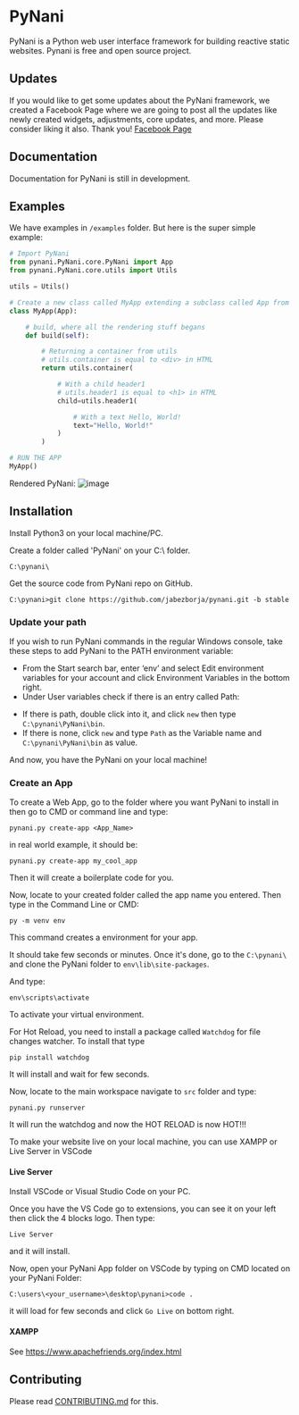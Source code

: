# PyNani
PyNani is a Python web user interface framework for building reactive static websites. Pynani is free and open source project.

## Updates
If you would like to get some updates about the PyNani framework, we created a Facebook Page where we are going to post all the updates like newly created widgets, adjustments, core updates, and more. Please consider liking it also. Thank you! 
[Facebook Page](https://www.facebook.com/pynaniframework)

## Documentation
Documentation for PyNani is still in development.

## Examples
We have examples in ```/examples``` folder. But here is the super simple example:

```py
# Import PyNani
from pynani.PyNani.core.PyNani import App
from pynani.PyNani.core.utils import Utils

utils = Utils()

# Create a new class called MyApp extending a subclass called App from PyNani Core
class MyApp(App):

    # build, where all the rendering stuff begans
    def build(self):

        # Returning a container from utils
        # utils.container is equal to <div> in HTML
        return utils.container(

            # With a child header1
            # utils.header1 is equal to <h1> in HTML
            child=utils.header1(

                # With a text Hello, World!
                text="Hello, World!"
            )
        )

# RUN THE APP
MyApp()
```
Rendered PyNani:
![image](https://user-images.githubusercontent.com/64759159/111236942-fc090800-862e-11eb-9889-4c079e65823c.png)


## Installation
Install Python3 on your local machine/PC.

Create a folder called 'PyNani' on your C:\ folder.
```
C:\pynani\
```
Get the source code from PyNani repo on GitHub.
```
C:\pynani>git clone https://github.com/jabezborja/pynani.git -b stable
```
### Update your path
If you wish to run PyNani commands in the regular Windows console, take these steps to add PyNani to the PATH environment variable:

* From the Start search bar, enter ‘env’ and select Edit environment variables for your account and click Environment Variables in the bottom right.
* Under User variables check if there is an entry called Path:
-   If there is path, double click into it, and click ```new``` then type ```C:\pynani\PyNani\bin```.
-   If there is none, click ```new``` and type ```Path``` as the Variable name and ```C:\pynani\PyNani\bin``` as value.

And now, you have the PyNani on your local machine!

### Create an App
To create a Web App, go to the folder where you want PyNani to install in then go to CMD or command line and type:
```
pynani.py create-app <App_Name>
```

in real world example, it should be:
```
pynani.py create-app my_cool_app
```

Then it will create a boilerplate code for you.

Now, locate to your created folder called the app name you entered. Then type in the Command Line or CMD:
```
py -m venv env
```
This command creates a environment for your app. 

It should take few seconds or minutes. Once it's done, go to the ```C:\pynani\``` and clone the PyNani folder to ```env\lib\site-packages```.

And type:
```
env\scripts\activate
```
To activate your virtual environment.

For Hot Reload, you need to install a package called ```Watchdog``` for file changes watcher. To install that type 
```
pip install watchdog
```
It will install and wait for few seconds.

Now, locate to the main workspace navigate to ```src``` folder and type:
```
pynani.py runserver
```
It will run the watchdog and now the HOT RELOAD is now HOT!!!

To make your website live on your local machine, you can use XAMPP or Live Server in VSCode

#### Live Server
Install VSCode or Visual Studio Code on your PC.

Once you have the VS Code go to extensions, you can see it on your left then click the 4 blocks logo. Then type:
```
Live Server
```

and it will install.

Now, open your PyNani App folder on VSCode by typing on CMD located on your PyNani Folder:
```
C:\users\<your_username>\desktop\pynani>code .
```
it will load for few seconds and click ```Go Live``` on bottom right.

#### XAMPP
See https://www.apachefriends.org/index.html

## Contributing
Please read [CONTRIBUTING.md](CONTRIBUTING.md) for this.
